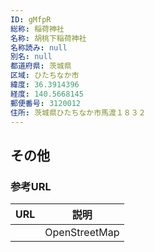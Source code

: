 ```yaml
---
ID: gMfpR
総称: 稲荷神社
名称: 胡桃下稲荷神社
名称読み: null
別名: null
都道府県: 茨城県
区域: ひたちなか市
緯度: 36.3914396
経度: 140.5668145
郵便番号: 3120012
住所: 茨城県ひたちなか市馬渡１８３２
---
```


## その他

### 参考URL

| URL | 説明          |
| --- | ------------- |
|     | OpenStreetMap |
